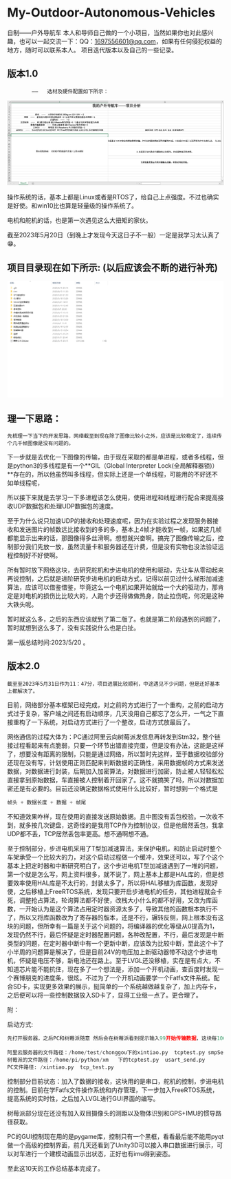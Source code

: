 # My-Outdoor-Autonomous-Vehicles
自制——户外导航车
本人和导师自己做的一个小项目，当然如果你也对此感兴趣，也可以一起交流一下：QQ：1697556601@qq.com，如果有任何侵犯权益的地方，随时可以联系本人。
  项目迭代版本以及自己的一些记录。
  ## 版本1.0
			——   选材及硬件配置如下所示：
![image](项目记录/f674827e-9db3-4738-b80d-5ed9f8994367.png)

操作系统的话，基本上都是Linux或者是RTOS了，给自己上点强度。不过也确实是好使。和win10比也算是轻量级的操作系统了。

电机和舵机的话，也是第一次遇见这么大扭矩的家伙。

截至2023年5月20日（到晚上才发现今天这日子不一般）一定是我学习太认真了😁。

## 项目目录现在如下所示:  (以后应该会不断的进行补充)

![image](项目记录/0d8a24d8-b76f-4c65-b92f-71b2da8c637b.png)

## 理一下思路：

	先梳理一下当下的开发思路，网络截至到现在除了图像比较小之外，应该是比较稳定了，连续传个几千帧图像是没有问题的。

下一步就是去优化一下图像的传输，由于现在采取的都是单进程，或者多线程，但是python3的多线程是有一个**GIL（Global Interpreter Lock(全局解释器锁)）**存在的，所以他虽然叫多线程，但实际上还是一个单线程，可能用的不好还不如单线程呢，

所以接下来就是去学习一下多进程该怎么使用，使用进程和线程进行配合来提高接收UDP数据包和处理UDP数据包的速度。

至于为什么说只加速UDP的接收和处理速度呢，因为在实验过程之发现服务器接收和发送图片的帧数远比接收到的多的多，基本上4帧才能收到一帧，如果这几帧都能显示出来的话，那图像得多丝滑啊。想想就兴奋啊。搞完了图像传输之后，控制部分我们先放一放，虽然流量卡和服务器还在计费，但是没有实物也没法验证远程控制好不好使啊。

所有暂时放下网络这块，去研究舵机和步进电机的使用和驱动，先让车从零动起来再说控制，之后就是进阶研究步进电机的启动方式，记得以前见过什么梯形加减速算法，应该可以借鉴借鉴，毕竟这么一个电机如果开始就给一个大的驱动力，那肯定是对电机的损伤比比较大的，人跑个步还得做做热身，防止拉伤呢，何况是这种大铁头呢。

暂时就这么多，之后的东西应该就到了第二版了。也就是第二阶段遇到的问题了，暂时就想到这么多了，没有实践说什么也是白扯。

第一版总结时间:2023/5/20 。



## 版本2.0

	截至至2023年5月31日作为11：47分，项目进展比较顺利，中途遇见不少问题，但是还好基本上都解决了。

目前，网络部分基本框架已经完成，对之前的方式进行了一个重构，之前的启动方式过于复杂，客户端之间还有启动顺序，几天没用自己都忘了怎么开，一气之下直接重构了一下系统，对启动方式进行了一个整改，启动方式放最后了。

网络通信的过程大体为：PC通过阿里云向树莓派发信息再转发到Stm32，整个链接过程看起来有点脆弱，只要一个环节出错直接完蛋，但是没有办法，这能是这样了，想要没有距离的限制，只能是通过网络，所以暂时先这样，至于数据校验部分还现在没有写，计划使用正则匹配来判断数据的正确性，采用数据帧的方式来发送数据，对数据进行封装，后期加入加密算法，对数据进行加密，防止被人轻轻松松直接拿到原始数据，车直接被人控制着开回家了。这不就搞笑了吗，所以对数据加密还是有必要的。目前还没确定数据格式使用什么比较好，暂时想到一个格式是

```c
帧头 + 数据长度 + 数据 + 帧尾
```

不知道效果咋样，现在使用的直接发送原始数据。且中图没有丢包校验。一次收不到，就多按几次键盘，这奇怪的是我用TCP作为控制协议，但是他居然丢包，我拿UDP都不丢，TCP居然丢包率更高。想不通啊想不通。

至于控制部分，步进电机采用了T型加减速算法，来保护电机，和防止启动时整个车架承受一个比较大的力，对这个启动过程做一个缓冲，效果还可以，写了个这个基本上把定时器和中断研究明白了，这个步进电机T型加减速遇到了一堆的问题，第一个就是怎么写，网上资料很多，就不说了，网上基本上都是HAL库的，但是想要效率使用HAL库是不太行的，封装太多了，所以将HAL移植为库函数，发现好使，之后移植上FreeRTOS系统，发现只要开启步进电机的任务，其他进程就会卡死，调整抢占算法，轮询算法都不好使，改栈大小什么的都不好用，又改为库函数，一开始认为是这个算法占用定时器资源太多了，导致其他的函数根本执行不了，所以又将库函数改为了寄存器的版本，还是不行，辗转反侧，网上根本没有这块的问题，但所幸有一篇是关于这个问题的，将编译器的优化等级从0提高为1，发现仍然不行，最后怀疑是定时器配置问题，各种改配置，不行，最后发现是中断类型的问题，在定时器中断中有一个更新中断，应该改为比较中断，至此这个卡了小半周的问题算是解决了，但是目前24V的电压加上新驱动器带不动这个步进电机，怀疑是电压不够，新电池还在路上。至于LVGL还没移植，实在是有点大，不知道芯片能不能抗住，现在多了一个想法是，添加一个开机动画，查百度时发现一个赛博朋克的进度条，很炫。不过为了一个开机动画要学一个Fatfs文件系统。配合SD卡，实现更多效果的展示，挺简单的一个系统越做越复杂了，加上内存卡，之后便可以将一些控制数据放入SD卡了，显得工业级一点了。更合理了。

附：

启动方式:

```python
先打开服务器，之后PC和树莓派随意 然后会在树莓派看到提示输入99开始传输数据，这块每100帧给一个提示，说明连接还在，在按一个99停止数据的传输，

阿里云服务器的文件路径：/home/test/chonggou下的xintiao.py  tcptest.py smpServer.py
树莓派的文件路径：/home/pi/python/xm   下的tcptest.py  usart_send.py
PC文件路径: /xintiao.py  tcp_test.py
```

控制部分目前状态：加入了数据的接收，这块用的是串口，舵机的控制，步进电机的控制。目前在学Fatfs文件操作系统和内存管理，下一步加入FreeRTOS系统，提高系统的实时性，之后加入LVGL进行GUI界面的编写。

树莓派部分现在还没有加入双目摄像头的测距以及物体识别和GPS+IMU的惯导路径获取。

PC的GUI控制现在用的是pygame库，控制只有一个黑框，看看最后能不能用pyqt做一个高级的控制界面，前几天还看到了Unity3D可以接入串口数据进行展示，可以对车进行一个建模动画显示出状态，正好也有imu得到姿态。

至此这10天的工作总结基本完成了。